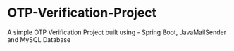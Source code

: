 # OTP-Verification-Project
A simple OTP Verification Project built using - Spring Boot, JavaMailSender and MySQL Database

